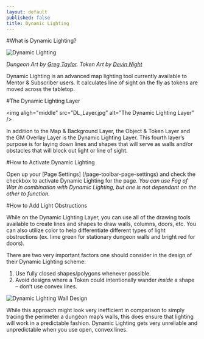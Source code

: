 ```yaml
---
layout: default
published: false
title: Dynamic Lighting
---
```


#What is Dynamic Lighting?

<img aligh="middle" src=”images/Dynamic_Lighting.jpg” alt="Dynamic Lighting" />

*Dungeon Art by [Greg Taylor]( https://marketplace.roll20.net/browse/set/50/diy-dungeon-blank-pack).  Token Art by [Devin Night]( https://marketplace.roll20.net/browse/set/2/devin-token-pack-1-characters)*

Dynamic Lighting is an advanced map lighting tool currently available to Mentor & Subscriber users. It calculates line of sight on the fly as tokens are moved across the tabletop.

#The Dynamic Lighting Layer

<img aligh="middle" src=”DL_Layer.jpg” alt=”The Dynamic Lighting Layer” />

In addition to the Map & Background Layer, the Object & Token Layer and the GM Overlay Layer is the Dynamic Lighting Layer. This fourth layer’s purpose is for laying down lines and shapes that will serve as walls and/or obstacles that will block out light or line of sight.

#How to Activate Dynamic Lighting

Open up your [Page Settings] (/page-toolbar-page-settings) and check the checkbox to activate Dynamic Lighting for the page. *You can use Fog of War In combination with Dynamic Lighting, but one is not dependant on the other to function.*

#How to Add Light Obstructions

While on the Dynamic Lighting Layer, you can use all of the drawing tools available to create lines and shapes to draw walls, columns, doors, etc. You can also utilize color to help differentiate different types of light obstructions (ex. lime green for stationary dungeon walls and bright red for doors).

There are two very important factors one should consider in the design of their Dynamic Lighting scheme:
1. Use fully closed shapes/polygons whenever possible.
2. Avoid designs where a Token could intentionally wander *inside* a shape – don’t use convex lines.

<img aligh="middle" src=”images/DL_Walls.jpg” alt="Dynamic Lighting Wall Design" />

While this approach might look very inefficient in comparison to simply tracing the perimeter a dungeon map’s walls, this does ensure that lighting will work in a predictable fashion. Dynamic Lighting gets very unreliable and unpredictable when you use open, convex lines.
